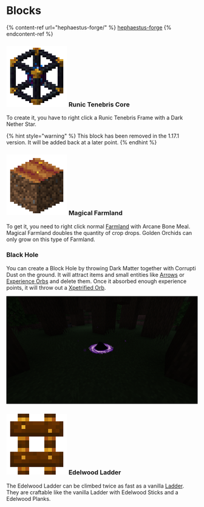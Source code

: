 # Blocks

{% content-ref url="hephaestus-forge/" %}
[hephaestus-forge](hephaestus-forge/)
{% endcontent-ref %}

### <img src="../../../../.gitbook/assets/Runic Tenebris Core.png" alt="" data-size="line"> **Runic Tenebris Core**

To create it, you have to right click a Runic Tenebris Frame with a Dark Nether Star.

{% hint style="warning" %}
This block has been removed in the 1.17.1 version. It will be added back at a later point.
{% endhint %}

### <img src="../../../../.gitbook/assets/Magical Farmland.png" alt="" data-size="line"> **Magical Farmland**

To get it, you need to right click normal [Farmland](https://minecraft.fandom.com/wiki/Farmland) with Arcane Bone Meal. Magical Farmland doubles the quantity of crop drops. Golden Orchids can only grow on this type of Farmland.

### **Black Hole**

You can create a Block Hole by throwing Dark Matter together with Corrupti Dust on the ground. It will attract items and small entities like [Arrows](https://minecraft.fandom.com/wiki/Arrow) or [Experience Orbs](https://minecraft.fandom.com/wiki/Experience) and delete them. Once it absorbed enough experience points, it will throw out a [Xpetrified Orb](../items/#xpetrified-orb).

![](<../../../../.gitbook/assets/Black Hole.png>)

### <img src="../../../../.gitbook/assets/Edelwood Ladder.png" alt="" data-size="line"> **Edelwood Ladder**

The Edelwood Ladder can be climbed twice as fast as a vanilla [Ladder](https://minecraft.fandom.com/wiki/Ladder). They are craftable like the vanilla Ladder with Edelwood Sticks and a Edelwood Planks.
